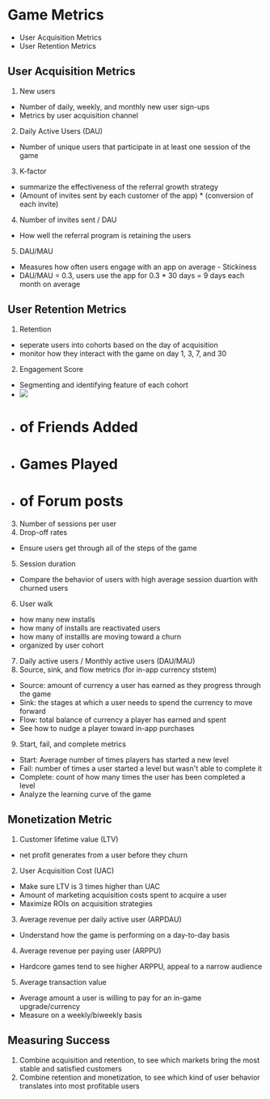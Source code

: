 # Game Metrics
- User Acquisition Metrics
- User Retention Metrics

## User Acquisition Metrics
1. New users
  - Number of daily, weekly, and monthly new user sign-ups
  - Metrics by user acquisition channel
2. Daily Active Users (DAU)
  - Number of unique users that participate in at least one session of the game 
3. K-factor
  - summarize the effectiveness of the referral growth strategy
  - (Amount of invites sent by each customer of the app) * (conversion of each invite)
4. Number of invites sent / DAU
  - How well the referral program is retaining the users
5. DAU/MAU
  - Measures how often users engage with an app on average - Stickiness
  - DAU/MAU = 0.3, users use the app for 0.3 * 30 days = 9 days each month on average


## User Retention Metrics
1. Retention
  - seperate users into cohorts based on the day of acquisition
  - monitor how they interact with the game on day 1, 3, 7, and 30
2. Engagement Score
  - Segmenting and identifying feature of each cohort
  - <img src="https://www.cooladata.com/wp-content/uploads/2017/11/Segmenting-Analyzing-User-Behavior.png">
  - # of Friends Added
  - # Games Played
  - # of Forum posts
3. Number of sessions per user
4. Drop-off rates
  - Ensure users get through all of the steps of the game
5. Session duration
  - Compare the behavior of users with high average session duartion with churned users
6. User walk
  - how many new installs
  - how many of installs are reactivated users
  - how many of installls are moving toward a churn
  - organized by user cohort
7. Daily active users / Monthly active users (DAU/MAU)
8. Source, sink, and flow metrics (for in-app currency ststem)
  - Source: amount of currency a user has earned as they progress through the game
  - Sink: the stages at which a user needs to spend the currency to move forward
  - Flow: total balance of currency a player has earned and spent
  - See how to nudge a player toward in-app purchases
9. Start, fail, and complete metrics
  - Start: Average number of times players has started a new level
  - Fail: number of times a user started a level but wasn't able to complete it
  - Complete: count of how many times the user has been completed a level
  - Analyze the learning curve of the game

## Monetization Metric
1. Customer lifetime value (LTV)
  - net profit generates from a user before they churn
2. User Acquisition Cost (UAC)
  - Make sure LTV is 3 times higher than UAC
  - Amount of marketing acquisition costs spent to acquire a user
  - Maximize ROIs on acquisition strategies
3. Average revenue per daily active user (ARPDAU)
  - Understand how the game is performing on a day-to-day basis
4. Average revenue per paying user (ARPPU)
  - Hardcore games tend to see higher ARPPU, appeal to a narrow audience
5. Average transaction value
  - Average amount a user is willing to pay for an in-game upgrade/currency
  - Measure on a weekly/biweekly basis

## Measuring Success
1. Combine acquisition and retention, to see which markets bring the most stable and satisfied customers
2. Combine retention and monetization, to see which kind of user behavior translates into most profitable users
